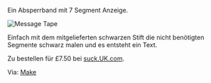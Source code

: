 <!--
.. title: Message Tape
.. slug: 356-message-tape
.. date: 2008-02-06 11:00:53
.. tags: 
.. description: 
.. type: text
-->

Ein Absperrband mit 7 Segment Anzeige.
<!-- TEASER_END -->

![Message Tape](/images/messagetape.jpg)

Einfach mit dem mitgelieferten schwarzen Stift die nicht benötigten Segmente schwarz malen und es entsteht ein Text.

Zu bestellen für £7.50 bei [suck.UK.com](http://www.suck.uk.com/product.php?rangeID=92&showBar=1).

Via: [Make](http://blog.makezine.com/archive/2008/01/message_tape.html?CMP=OTC-0D6B48984890)
